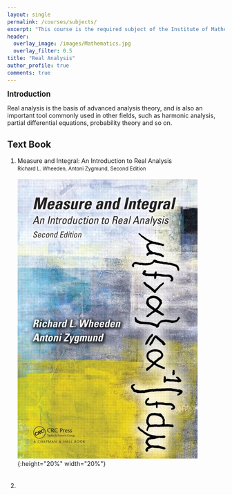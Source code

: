 ```yaml
---
layout: single
permalink: /courses/subjects/
excerpt: "This course is the required subject of the Institute of Mathematics."
header:
  overlay_image: /images/Mathematics.jpg
  overlay_filter: 0.5
title: "Real Analysis"
author_profile: true
comments: true
---
```


<big><b>Introduction</b></big>

Real analysis is the basis of advanced analysis theory, and is also an important tool commonly used in other fields, such as harmonic analysis, partial differential equations, probability theory and so on.<br>

## Text Book

   1. Measure and Integral: An Introduction to Real Analysis<br>
      <small>Richard L. Wheeden, Antoni Zygmund, Second Edition</small><br><br>
      ![](./../../../images/courses/Zygmund.png){:height="20%" width="20%"}<br><br><br>
   2. 



